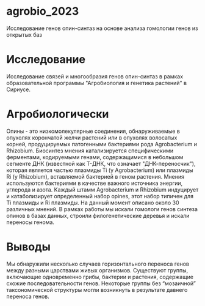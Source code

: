 # agrobio_2023
Исследование генов опин-синтаз на основе анализа гомологии генов из открытых баз
# Исследование
Исследование связей и многообразия генов опин-синтаз в рамках образовательной программы "Агробиология и генетика растений" в Сириусе.
# Агробиологически
Опины - это низкомолекулярные соединения, обнаруживаемые в опухолях корончатой желчи растений или в опухолях волосатых корней, продуцируемых патогенными бактериями рода Agrobacterium и Rhizobium. Биосинтез мнения катализируется специфическими ферментами, кодируемыми генами, содержащимися в небольшом сегменте ДНК (известной как Т-ДНК, что означает "ДНК-переносчик"), которая является частью плазмиды Ti (у Agrobacterium) или плазмиды Ri (у Rhizobium), вставляемой бактерией в геном растения. Мнения используются бактериями в качестве важного источника энергии, углерода и азота. Каждый штамм Agrobacterium и Rhizobium индуцирует и катаболизирует определенный набор opines, этот набор типичен для Ti плазмиды и Ri плазмиды. На данный момент описано около 30 различных мнений.
В рамках работы мы искали гомологи генов синтеза опинов в базах данных, строили филогенетические деревья и искали переносы генома.
# Выводы
Мы обнаружили несколько случаев горизонтального переноса генов между разными царствами живых организмов.
Существуют группы, включающие одновременно грибы, бактерии и растения, содержащие схожие последовательности генов.
Некоторые группы без “мозаичной” таксономической структуры могли возникнуть в результате давнего переноса генов.
